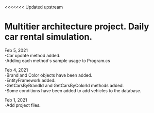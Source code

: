 <<<<<<< Updated upstream
# Multitier architecture project. Daily car rental simulation.  
  
Feb 5, 2021  
-Car update method added.  
-Adding each method's sample usage to Program.cs  
  
Feb 4, 2021  
-Brand and Color objects have been added.  
-EntityFramework added.  
-GetCarsByBrandId and GetCarsByColorId methods added.  
-Some conditions have been added to add vehicles to the database.  
  
Feb 1, 2021  
-Add project files.  
